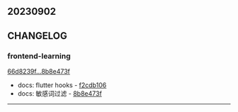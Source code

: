 ## 20230902

## CHANGELOG

### frontend-learning

[66d8239f...8b8e473f](https://github.com/zhbhun/frontend-learning/compare/66d8239f...8b8e473f)

* docs: flutter hooks - [f2cdb106](https://github.com/zhbhun/frontend-learning/commit/f2cdb1063d19d7f8aca109d0c6a694fcf476ae09)
* docs: 敏感词过滤 - [8b8e473f](https://github.com/zhbhun/frontend-learning/commit/8b8e473f6972dd1ddb60e059953019c7212700c2)

---

